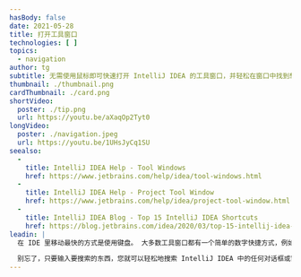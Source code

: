 ```yaml
---
hasBody: false
date: 2021-05-28
title: 打开工具窗口
technologies: [ ]
topics:
  - navigation
author: tg
subtitle: 无需使用鼠标即可快速打开 IntelliJ IDEA 的工具窗口，并轻松在窗口中找到想要的。
thumbnail: ./thumbnail.png
cardThumbnail: ./card.png
shortVideo:
  poster: ./tip.png
  url: https://youtu.be/aXaqOp2Tyt0
longVideo:
  poster: ./navigation.jpeg
  url: https://youtu.be/1UHsJyCq1SU
seealso:
  - 
    title: IntelliJ IDEA Help - Tool Windows
    href: https://www.jetbrains.com/help/idea/tool-windows.html
  - 
    title: IntelliJ IDEA Help - Project Tool Window
    href: https://www.jetbrains.com/help/idea/project-tool-window.html
  - 
    title: IntelliJ IDEA Blog - Top 15 IntelliJ IDEA Shortcuts
    href: https://blog.jetbrains.com/idea/2020/03/top-15-intellij-idea-shortcuts/
leadin: |
  在 IDE 里移动最快的方式是使用键盘。 大多数工具窗口都有一个简单的数字快捷方式，例如项目工具窗口是 **⌘1** （macOS），或 **Alt+1** （Windows/Linux）。 对于那些没有键盘快捷方式的，您可以使用[查找操作](../find-actions)，或[随处搜索](../search-everywhere)打开这些快捷方式。

  别忘了，只要输入要搜索的东西，您就可以轻松地搜索 IntelliJ IDEA 中的任何对话框或窗口。
---
```


